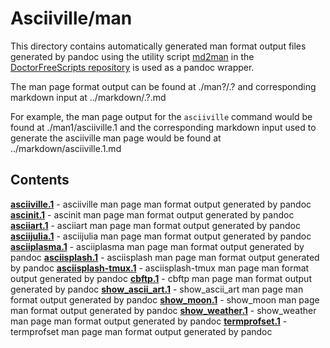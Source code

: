 # Asciiville/man

This directory contains automatically generated man format output files
generated by pandoc using the utility script
[md2man](https://gitlab.com/doctorfree/DoctorFreeScripts/-/blob/master/scripts/md2man.sh)
in the [DoctorFreeScripts repository](https://gitlab.com/doctorfree/DoctorFreeScripts)
is used as a pandoc wrapper.

The man page format output can be found at ./man?/<command>.?
and corresponding markdown input at ../markdown/<command>.?.md

For example, the man page output for the `asciiville` command would be found at
./man1/asciiville.1 and the corresponding markdown input used to generate the
asciiville man page would be found at ../markdown/asciiville.1.md

## Contents

[**asciiville.1**](man1/asciiville.1) - asciiville man page man format output generated by pandoc
[**ascinit.1**](man1/ascinit.1) - ascinit man page man format output generated by pandoc
[**asciiart.1**](man1/asciiart.1) - asciiart man page man format output generated by pandoc
[**asciijulia.1**](man1/asciijulia.1) - asciijulia man page man format output generated by pandoc
[**asciiplasma.1**](man1/asciiplasma.1) - asciiplasma man page man format output generated by pandoc
[**asciisplash.1**](man1/asciisplash.1) - asciisplash man page man format output generated by pandoc
[**asciisplash-tmux.1**](man1/asciisplash-tmux.1) - asciisplash-tmux man page man format output generated by pandoc
[**cbftp.1**](man1/cbftp.1) - cbftp man page man format output generated by pandoc
[**show_ascii_art.1**](man1/show_ascii_art.1) - show_ascii_art man page man format output generated by pandoc
[**show_moon.1**](man1/show_moon.1) - show_moon man page man format output generated by pandoc
[**show_weather.1**](man1/show_weather.1) - show_weather man page man format output generated by pandoc
[**termprofset.1**](man1/termprofset.1) - termprofset man page man format output generated by pandoc
